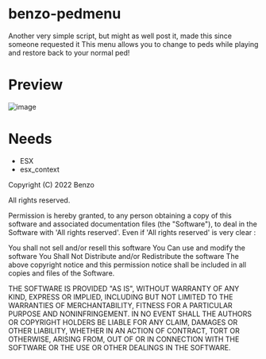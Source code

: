 # benzo-pedmenu
Another very simple script, but might as well post it, made this since someone requested it
This menu allows you to change to peds while playing and restore back to your normal ped!

# Preview 

![image](https://user-images.githubusercontent.com/102178921/205804915-c21ddd99-0b4a-4e24-a5ce-97687e8dec76.png)

# Needs
- ESX
- esx_context


Copyright (C) 2022 Benzo

All rights reserved.

Permission is hereby granted, to any person obtaining a copy of this software and associated documentation files (the "Software"), to deal in the Software with 'All rights reserved'. Even if 'All rights reserved' is very clear :

You shall not sell and/or resell this software You Can use and modify the software You Shall Not Distribute and/or Redistribute the software The above copyright notice and this permission notice shall be included in all copies and files of the Software.

THE SOFTWARE IS PROVIDED "AS IS", WITHOUT WARRANTY OF ANY KIND, EXPRESS OR IMPLIED, INCLUDING BUT NOT LIMITED TO THE WARRANTIES OF MERCHANTABILITY, FITNESS FOR A PARTICULAR PURPOSE AND NONINFRINGEMENT. IN NO EVENT SHALL THE AUTHORS OR COPYRIGHT HOLDERS BE LIABLE FOR ANY CLAIM, DAMAGES OR OTHER LIABILITY, WHETHER IN AN ACTION OF CONTRACT, TORT OR OTHERWISE, ARISING FROM, OUT OF OR IN CONNECTION WITH THE SOFTWARE OR THE USE OR OTHER DEALINGS IN THE SOFTWARE.
